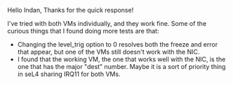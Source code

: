 Hello Indan,
Thanks for the quick response!

I've tried with both VMs individually, and they work fine. Some of the curious things that I found doing more tests are that:
- Changing the level_trig option to 0 resolves both the freeze and error that appear, but one of the VMs still doesn't work with the NIC.
- I found that the working VM, the one that works well with the NIC, is the one that has the major "dest" number. Maybe it is a sort of priority thing in seL4 sharing IRQ11 for both VMs.
